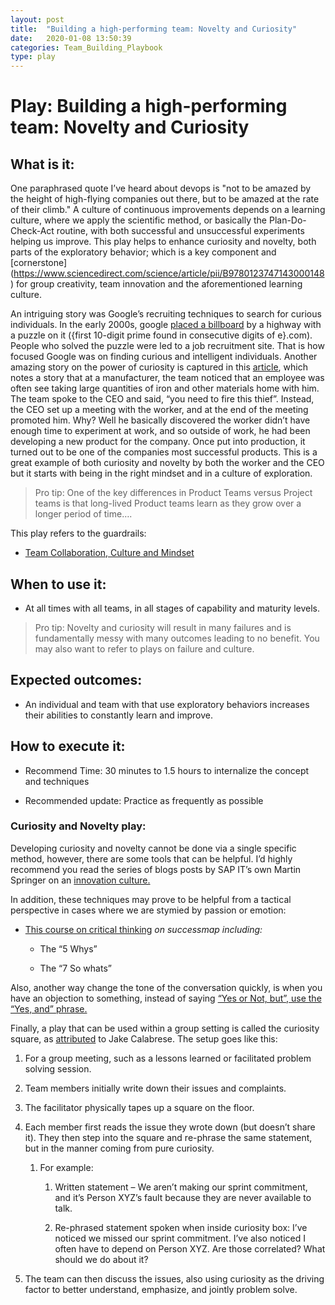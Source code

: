 ```yaml
---
layout: post
title:  "Building a high-performing team: Novelty and Curiosity"
date:   2020-01-08 13:50:39
categories: Team_Building_Playbook
type: play
---
```


Play: Building a high-performing team: Novelty and Curiosity
============================================================

What is it:
-----------

One paraphrased quote I’ve heard about devops is "not to be amazed by the height of 
high-flying companies out there, but to be amazed at the rate of their climb."
A culture of continuous improvements depends on a learning culture, where we
apply the scientific method, or basically the Plan-Do-Check-Act routine, with
both successful and unsuccessful experiments helping us improve. This play helps 
to enhance curiosity and novelty, both parts of the exploratory behavior;
which is a key component and [cornerstone] (https://www.sciencedirect.com/science/article/pii/B9780123747143000148)
for group creativity, team innovation and the aforementioned learning culture.

An intriguing story was Google’s recruiting techniques to search for curious
individuals. In the early 2000s, google [placed a
billboard](https://www.npr.org/templates/story/story.php?storyId=3916173) by a
highway with a puzzle on it ({first 10-digit prime found in consecutive digits
of e}.com). People who solved the puzzle were led to a job recruitment site.
That is how focused Google was on finding curious and intelligent individuals.
Another amazing story on the power of curiosity is captured in this
[article](https://hbr.org/ideacast/2018/10/the-power-of-curiosity.html), which
notes a story that at a manufacturer, the team noticed that an employee was
often see taking large quantities of iron and other materials home with him. The
team spoke to the CEO and said, “you need to fire this thief”. Instead, the CEO
set up a meeting with the worker, and at the end of the meeting promoted him.
Why? Well he basically discovered the worker didn’t have enough time to
experiment at work, and so outside of work, he had been developing a new product
for the company. Once put into production, it turned out to be one of the
companies most successful products. This is a great example of both curiosity
and novelty by both the worker and the CEO but it starts with being in the right
mindset and in a culture of exploration.

>   Pro tip: One of the key differences in Product Teams versus Project teams is
>   that long-lived Product teams learn as they grow over a longer period of
>   time….

This play refers to the guardrails:

-   [Team Collaboration, Culture and
    Mindset](https://wiki.wdf.sap.corp/wiki/display/agiletrans/Team+collaboration%2C+culture+and+mindset)

When to use it:
---------------

-   At all times with all teams, in all stages of capability and maturity
    levels.

>   Pro tip: Novelty and curiosity will result in many failures and is
>   fundamentally messy with many outcomes leading to no benefit. You may also
>   want to refer to plays on failure and culture.

Expected outcomes:
------------------

-   An individual and team with that use exploratory behaviors increases their
    abilities to constantly learn and improve.

How to execute it:
------------------

-   Recommend Time: 30 minutes to 1.5 hours to internalize the concept and
    techniques

-   Recommended update: Practice as frequently as possible

### Curiosity and Novelty play:

Developing curiosity and novelty cannot be done via a single specific method,
however, there are some tools that can be helpful. I’d highly recommend you read the
series of blogs posts by SAP IT’s own Martin Springer on an [innovation
culture.](https://jam4.sapjam.com/blogs/show/JNZcmVrVXTEBQZQrkk2aqh?_lightbox=true)

In addition, these techniques may prove to be helpful from a tactical
perspective in cases where we are stymied by passion or emotion:

-   [This course on critical
    thinking](https://performancemanager5.successfactors.eu/sf/learning?destUrl=https%3a%2f%2fsap%2eplateau%2ecom%2flearning%2fuser%2fdeeplink_redirect%2ejsp%3flinkId%3dITEM_DETAILS%26componentID%3dLYNDA_13574%26componentTypeID%3dCOURSE%26revisionDate%3d1479204741000%26fromSF%3dY&company=SAP&_s.crb=UN7qIonOzUtql7i2dmxRYgfBtSY%253d)
    *on successmap including:*

    -   The “5 Whys”

    -   The “7 So whats”

Also, another way change the tone of the conversation quickly, is when you have
an objection to something, instead of saying [“Yes or Not, but”, use the “Yes,
and” phrase.](https://www.td.org/insights/leadership-improv-use-yes-and-never-yes-but)

Finally, a play that can be used within a group setting is called the curiosity
square, as [attributed](https://agileforall.com/agile-superpowers-being-agile/)
to Jake Calabrese. The setup goes like this:

1.  For a group meeting, such as a lessons learned or facilitated problem
    solving session.

2.  Team members initially write down their issues and complaints.

3.  The facilitator physically tapes up a square on the floor.

4.  Each member first reads the issue they wrote down (but doesn’t share it).
    They then step into the square and re-phrase the same statement, but in the
    manner coming from pure curiosity.

    1.  For example:

        1.  Written statement – We aren’t making our sprint commitment, and it’s
            Person XYZ’s fault because they are never available to talk.

        2.  Re-phrased statement spoken when inside curiosity box: I’ve noticed
            we missed our sprint commitment. I’ve also noticed I often have to
            depend on Person XYZ. Are those correlated? What should we do about
            it?

5.  The team can then discuss the issues, also using curiosity as the driving
    factor to better understand, emphasize, and jointly problem solve.
